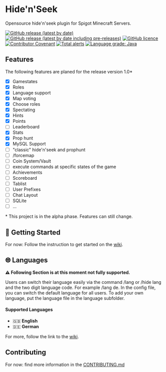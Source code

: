 # Hide'n'Seek
Opensource hide'n'seek plugin for Spigot Minecraft Servers.

[![GitHub release (latest by date)](https://img.shields.io/github/v/release/Niklashere/Spigot_Hidenseek)](https://github.com/Niklashere/Spigot_Hidenseek/releases)
[![GitHub release (latest by date including pre-releases)](https://img.shields.io/github/v/release/niklashere/Spigot_Hidenseek?include_prereleases)](https://github.com/Niklashere/Spigot_Hidenseek/releases)
[![GitHub licence](https://img.shields.io/github/license/niklashere/Spigot_Hidenseek)](LICENSE)
[![Contributor Covenant](https://img.shields.io/badge/Contributor%20Covenant-2.1-4baaaa.svg)](.github/CODE_OF_CONDUCT.md)
[![Total alerts](https://img.shields.io/lgtm/alerts/g/Niklashere/Spigot_Hidenseek.svg?logo=lgtm&logoWidth=18)](https://lgtm.com/projects/g/Niklashere/Spigot_Hidenseek/alerts/)
[![Language grade: Java](https://img.shields.io/lgtm/grade/java/g/Niklashere/Spigot_Hidenseek.svg?logo=lgtm&logoWidth=18)](https://lgtm.com/projects/g/Niklashere/Spigot_Hidenseek/context:java)

## Features

The following features are planed for the release version 1.0*
- [x] Gamestates
- [x] Roles
- [x] Language support
- [x] Map voting
- [x] Choose roles
- [x] Spectating
- [x] Hints
- [x] Points
- [ ] Leaderboard
- [x] Stats
- [x] Prop hunt
- [x] MySQL Support
- [ ] "classic" hide'n'seek and prophunt
- [ ] /forcemap
- [ ] Coin System/Vault
- [ ] execute commands at specific states of the game
- [ ] Achievements
- [ ] Scoreboard
- [ ] Tablist
- [ ] User Prefixes
- [ ] Chat Layout
- [ ] SQLite
- [ ] ...

\* This project is in the alpha phase. Features can still change.
## 🚀 Getting Started

For now: Follow the instruction to get started on the [wiki](https://github.com/Niklashere/Spigot_Hidenseek/wiki/Getting-started).

## 🌐 Languages
**⚠️ Following Section is at this moment not fully supported.**

Users can switch their language easily via the command /lang or /hide lang and the two digit language code. For example /lang de.
In the config file, you can switch the default language for all users.
To add your own language, put the language file in the language subfolder.

#### Supported Languages
- 🇬🇧 **English**
- 🇩🇪 **German**

For more, follow the link to the [wiki](https://github.com/Niklashere/Spigot_Hidenseek/wiki/Translation).
## Contributing

For now: find more information in the [CONTRIBUTING.md](https://github.com/Niklashere/Spigot_Hidenseek/blob/main/CONTRIBUTING.md)
